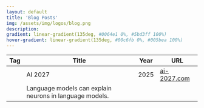 ```yaml
---
layout: default
title: 'Blog Posts'
img: /assets/img/logos/blog.png
description: 
gradient: linear-gradient(135deg, #0064e1 0%, #5bd3ff 100%)
hover-gradient: linear-gradient(135deg, #00c6fb 0%, #005bea 100%)
---
```



| Tag | Title | Year | URL | 
|---| -----| ----| ----|
|   |  AI 2027 | 2025 | [ai-2027.com](https://ai-2027.com/)
|   | Language models can explain neurons in language models. | | 

